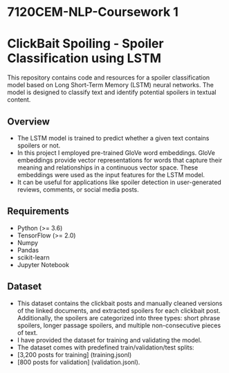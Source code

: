 # 7120CEM-NLP-Coursework 1

# ClickBait Spoiling - Spoiler Classification using LSTM 

This repository contains code and resources for a spoiler classification model based on Long Short-Term Memory (LSTM) neural networks. The model is designed to classify text and identify potential spoilers in textual content.

## Overview
- The LSTM model is trained to predict whether a given text contains spoilers or not.
- In this project I employed pre-trained GloVe word embeddings. GloVe embeddings provide vector representations for words that capture their meaning and 
  relationships in a continuous vector space. These embeddings were used as the input features for the LSTM model.
- It can be useful for applications like spoiler detection in user-generated reviews, comments, or social media posts.

## Requirements
- Python (>= 3.6)
- TensorFlow (>= 2.0)
- Numpy
- Pandas
- scikit-learn
- Jupyter Notebook

## Dataset
- This dataset contains the clickbait posts and manually cleaned versions of the linked documents, and extracted spoilers for each clickbait post.
  Additionally, the spoilers are categorized into three types: short phrase spoilers, longer passage spoilers, and multiple non-consecutive pieces of text.
- I have provided the dataset for training and validating the model.
- The dataset comes with predefined train/validation/test splits:
- [3,200 posts for training] (training.jsonl)
- [800 posts for validation] (validation.jsonl).

